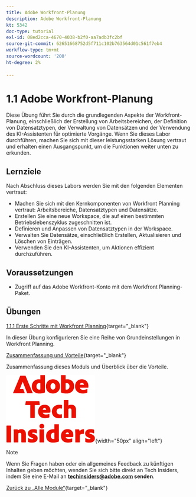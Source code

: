 ```yaml
---
title: Adobe Workfront-Planung
description: Adobe Workfront-Planung
kt: 5342
doc-type: tutorial
exl-id: 08ed2cca-4670-4038-b2f0-aa7adb3fc2bf
source-git-commit: 62651668752d5f711c102b763564d01c561f7eb4
workflow-type: tm+mt
source-wordcount: '200'
ht-degree: 2%

---
```


# 1.1 Adobe Workfront-Planung

Diese Übung führt Sie durch die grundlegenden Aspekte der Workfront-Planung, einschließlich der Erstellung von Arbeitsbereichen, der Definition von Datensatztypen, der Verwaltung von Datensätzen und der Verwendung des KI-Assistenten für optimierte Vorgänge. Wenn Sie dieses Labor durchführen, machen Sie sich mit dieser leistungsstarken Lösung vertraut und erhalten einen Ausgangspunkt, um die Funktionen weiter unten zu erkunden.

## Lernziele

Nach Abschluss dieses Labors werden Sie mit den folgenden Elementen vertraut:

- Machen Sie sich mit den Kernkomponenten von Workfront Planning vertraut: Arbeitsbereiche, Datensatztypen und Datensätze.
- Erstellen Sie eine neue Workspace, die auf einen bestimmten Betriebslebenszyklus zugeschnitten ist.
- Definieren und Anpassen von Datensatztypen in der Workspace.
- Verwalten Sie Datensätze, einschließlich Erstellen, Aktualisieren und Löschen von Einträgen.
- Verwenden Sie den KI-Assistenten, um Aktionen effizient durchzuführen.

## Voraussetzungen

- Zugriff auf das Adobe Workfront-Konto mit dem Workfront Planning-Paket.

## Übungen

[1.1.1 Erste Schritte mit Workfront Planning](./ex1.md){target="_blank"}

In dieser Übung konfigurieren Sie eine Reihe von Grundeinstellungen in Workfront Planning.

[Zusammenfassung und Vorteile](./summary.md){target="_blank"}

Zusammenfassung dieses Moduls und Überblick über die Vorteile.

![Tech Insiders](./../../../assets/images/techinsiders.png){width="50px" align="left"}

>[!NOTE]
>
>Wenn Sie Fragen haben oder ein allgemeines Feedback zu künftigen Inhalten geben möchten, wenden Sie sich bitte direkt an Tech Insiders, indem Sie eine E-Mail an **techinsiders@adobe.com senden**.

[Zurück zu „Alle Module“](../../../overview.md){target="_blank"}
